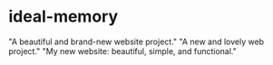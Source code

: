 # ideal-memory
"A beautiful and brand-new website project." "A new and lovely web project." "My new website: beautiful, simple, and functional."
